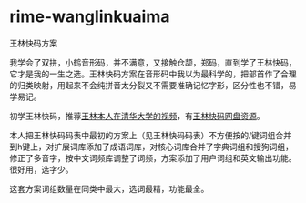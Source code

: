 # rime-wanglinkuaima
王林快码方案

我学会了双拼，小鹤音形码，并不满意，又接触仓颉，郑码，直到学了王林快码，它才是我的一生之选。王林快码方案在音形码中我以为最科学的，把部首作了合理的归类映射，用起来不会纯拼音太分裂又不需要准确记忆字形，区分性也不错，易学易记。

初学王林快码，推荐[王林本人在清华大学的视频](https://v.youku.com/v_show/id_XMTQ5NDQ2NjI0.html?playMode=pugv&frommaciku=1)，有[王林快码网盘资源](http://jdkm.ysepan.com/)。

本人把王林快码码表中最初的方案上（见王林快码码表）不方便按的/键词组合并到h键上，对扩展词库添加了成语词库，对核心词库合并了字典词组和搜狗词组，修正了多音字，按中文词频库调整了词频，方案添加了用户词组和英文输出功能。很好用，选字少。

这套方案词组数量在同类中最大，选词最精，功能最全。
